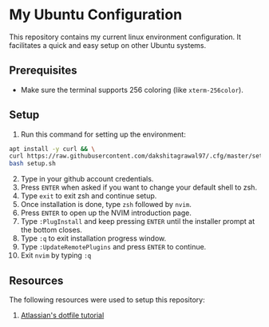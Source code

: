 # My Ubuntu Configuration
This repository contains my current linux environment configuration. It facilitates a quick and easy setup on other Ubuntu systems.

## Prerequisites

* Make sure the terminal supports 256 coloring (like `xterm-256color`).

## Setup

1. Run this command for setting up the environment:

```bash
apt install -y curl && \
curl https://raw.githubusercontent.com/dakshitagrawal97/.cfg/master/setup.sh?token=AFCJ5OCL4DHP6HZDQMLX3Q27HDIXU -o setup.sh && \
bash setup.sh
```

2. Type in your github account credentials.
3. Press `ENTER` when asked if you want to change your default shell to zsh.
4. Type `exit` to exit zsh and continue setup.
5. Once installation is done, type `zsh` followed by `nvim`.
6. Press `ENTER` to open up the NVIM introduction page.
7. Type `:PlugInstall` and keep pressing `ENTER` until the installer prompt at the bottom closes.
8. Type `:q` to exit installation progress window.
8. Type `:UpdateRemotePlugins` and press `ENTER` to continue.
9. Exit `nvim` by typing `:q`

## Resources

The following resources were used to setup this repository:

1. [Atlassian's dotfile tutorial](https://www.atlassian.com/git/tutorials/dotfiles)

